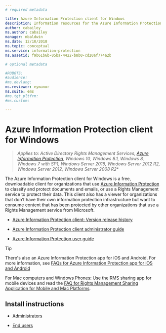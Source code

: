 ```yaml
---
# required metadata

title: Azure Information Protection client for Windows
description: Information resources for the Azure Information Protection client for Windows. This free, downloadable client is for organizations that want to classify and protect documents and emails. 
author: cabailey
ms.author: cabailey
manager: mbaldwin
ms.date: 12/10/2018
ms.topic: conceptual
ms.service: information-protection
ms.assetid: f9b61b6b-05ba-4422-b8b0-cd20af774a2b

# optional metadata

#ROBOTS:
#audience:
#ms.devlang:
ms.reviewer: eymanor
ms.suite: ems
#ms.tgt_pltfrm:
#ms.custom:

---
```


# Azure Information Protection client for Windows

>*Applies to: Active Directory Rights Management Services, [Azure Information Protection](https://azure.microsoft.com/pricing/details/information-protection), Windows 10, Windows 8.1, Windows 8, Windows 7 with SP1, Windows Server 2016, Windows Server 2012 R2, Windows Server 2012, Windows Server 2008 R2**

The Azure Information Protection client for Windows is a free, downloadable client for organizations that use [Azure Information Protection](../what-is-information-protection.md) to classify and protect documents and emails, or use a Rights Management service to protect their data. This client also has a viewer for organizations that don’t have their own information protection infrastructure but want to consume content that has been protected by other organizations that use a Rights Management service from Microsoft.

- [Azure Information Protection client: Version release history](client-version-release-history.md)

- [Azure Information Protection client administrator guide](client-admin-guide.md)

- [Azure Information Protection user guide](client-user-guide.md)

> [!TIP]
> There's also an Azure Information Protection app for iOS and Android. For more information, see [FAQs for Azure Information Protection app for iOS and Android](mobile-app-faq.md )
> 
> For Mac computers and Windows Phones: Use the RMS sharing app for mobile devices and read the [FAQ for Rights Management Sharing Application for Mobile and Mac Platforms](https://technet.microsoft.com/dn451248).

## Install instructions

- [Administrators](client-admin-guide-install.md)

- [End users](install-client-app.md)



